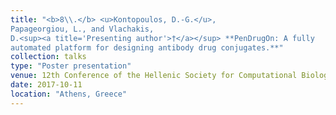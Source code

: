 ```yaml
---
title: "<b>8\\.</b> <u>Kontopoulos, D.-G.</u>, 
Papageorgiou, L., and Vlachakis, 
D.<sup><a title='Presenting author'>†</a></sup> **PenDrugOn: A fully 
automated platform for designing antibody drug conjugates.**"
collection: talks
type: "Poster presentation"
venue: 12th Conference of the Hellenic Society for Computational Biology and Bioinformatics
date: 2017-10-11
location: "Athens, Greece"
---
```

